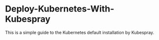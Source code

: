 # Deploy-Kubernetes-With-Kubespray
This is a simple guide to the Kubernetes default installation by Kubespray.
